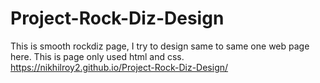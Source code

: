 # Project-Rock-Diz-Design
This is smooth rockdiz page, I try to design same to same one web page here. This is page only used html and css.
https://nikhilroy2.github.io/Project-Rock-Diz-Design/
